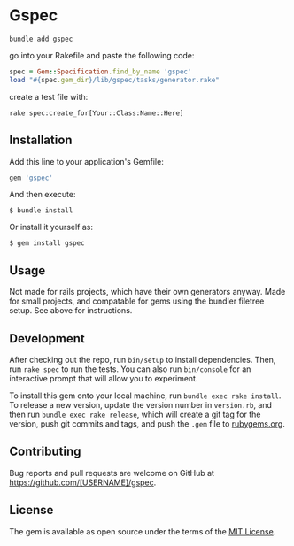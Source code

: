 # Gspec

`bundle add gspec`

go into your Rakefile and paste the following code:

```ruby
spec = Gem::Specification.find_by_name 'gspec'
load "#{spec.gem_dir}/lib/gspec/tasks/generator.rake"
```
create a test file with:

`rake spec:create_for[Your::Class:Name::Here]`

## Installation

Add this line to your application's Gemfile:

```ruby
gem 'gspec'
```

And then execute:

    $ bundle install

Or install it yourself as:

    $ gem install gspec

## Usage

Not made for rails projects, which have their own generators anyway. Made for small projects, and compatable for gems using the bundler filetree setup. See above for instructions.

## Development

After checking out the repo, run `bin/setup` to install dependencies. Then, run `rake spec` to run the tests. You can also run `bin/console` for an interactive prompt that will allow you to experiment.

To install this gem onto your local machine, run `bundle exec rake install`. To release a new version, update the version number in `version.rb`, and then run `bundle exec rake release`, which will create a git tag for the version, push git commits and tags, and push the `.gem` file to [rubygems.org](https://rubygems.org).

## Contributing

Bug reports and pull requests are welcome on GitHub at https://github.com/[USERNAME]/gspec.


## License

The gem is available as open source under the terms of the [MIT License](https://opensource.org/licenses/MIT).
